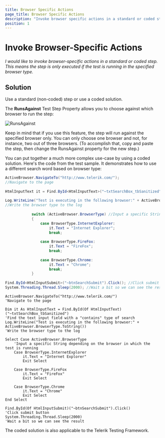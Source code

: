 ```yaml
---
title: Browser Specific Actions
page_title: Browser Specific Actions
description: "Invoke browser specific actions in a standard or coded step in Test Studio only if the specified browser type is the execution browser. "
position: 1
---
```

# Invoke Browser-Specific Actions #

*I would like to invoke browser-specific actions in a standard or coded step. This means the step is only executed if the test is running in the specified browser type.*

## Solution ##

Use a standard (non-coded) step or use a coded solution.

The **RunsAgainst** Test Step Property allows you to choose against which browser to run the step:

![RunsAgainst][1]

Keep in mind that if you use this feature, the step will run against the specified browser only. You can only choose one browser and not, for instance, two out of three browsers. (To accomplish that, copy and paste the step, then change the RunsAgainst property for the new step.)

You can  put together a much more complex use-case by using a coded solution. Here's the code from the test sample. It demonstrates how to use a different search word based on browser type:

```C#
ActiveBrowser.NavigateTo("http://www.telerik.com/"); 
//Navigate to the page
  
HtmlInputText it = Find.ById<HtmlInputText>("~txtSearchBox_tbSanitized"); //Find the text input field with a "contains" type of search
  
Log.WriteLine("Test is executing in the following browser:" + ActiveBrowser.BrowserType.ToString()); 
//Write the browser type to the log
              
            switch (ActiveBrowser.BrowserType) //Input a specific String depending on the browser in which the test is running 
            {
                case BrowserType.InternetExplorer:
                    it.Text = "Internet Explorer";
                    break;
  
                case BrowserType.FireFox:
                    it.Text = "FireFox";
                    break;
  
                case BrowserType.Chrome:
                    it.Text = "Chrome";
                    break;
            }
  
Find.ById<HtmlInputSubmit>("~btnSearchSubmit").Click(); //Click submit button
System.Threading.Thread.Sleep(2000); //Wait a bit so we can see the result
```
```VB
ActiveBrowser.NavigateTo("http://www.telerik.com/")
'Navigate to the page
  
Dim it As HtmlInputText = Find.ById(Of HtmlInputText)("~txtSearchBox_tbSanitized")
'Find the text input field with a "contains" type of search
Log.WriteLine("Test is executing in the following browser:" + ActiveBrowser.BrowserType.ToString())
'Write the browser type to the log
  
Select Case ActiveBrowser.BrowserType
    'Input a specific String depending on the browser in which the test is running 
    Case BrowserType.InternetExplorer
        it.Text = "Internet Explorer"
        Exit Select
  
    Case BrowserType.FireFox
        it.Text = "FireFox"
        Exit Select
  
    Case BrowserType.Chrome
        it.Text = "Chrome"
        Exit Select
End Select
  
Find.ById(Of HtmlInputSubmit)("~btnSearchSubmit").Click()
'Click submit button
System.Threading.Thread.Sleep(2000)
'Wait a bit so we can see the result
```

The coded solution is also applicable to the Telerik Testing Framework.

[1]: /img/advanced-topics/coded-samples/general/browser-specific-actions/fig1.png